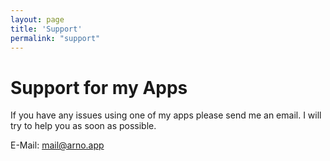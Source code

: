 ```yaml
---
layout: page
title: 'Support'
permalink: "support"
---
```


# Support for my Apps

If you have any issues using one of my apps please send me an email. I will try to help you as soon as possible.

E-Mail: [mail@arno.app](mailto:mail@arno.app)  